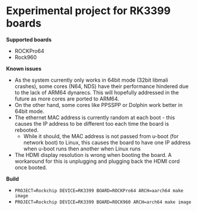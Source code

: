 # Experimental project for RK3399 boards

**Supported boards**

* ROCKPro64
* Rock960

**Known issues**

* As the system currently only works in 64bit mode (32bit libmali crashes), some cores (N64, NDS) have their performance hindered due to the lack of ARM64 dynarecs. This will hopefully addressed in the future as more cores are ported to ARM64.
* On the other hand, some cores like PPSSPP or Dolphin work better in 64bit mode.
* The ethernet MAC address is currently random at each boot - this causes the IP address to be different too each time the board is rebooted.
  * While it should, the MAC address is not passed from u-boot (for network boot) to Linux, this causes the board to have one IP address when u-boot runs then another when Linux runs
* The HDMI display resolution is wrong when booting the board. A workaround for this is unplugging and plugging back the HDMI cord once booted.

**Build**

* `PROJECT=Rockchip DEVICE=RK3399 BOARD=ROCKPro64 ARCH=aarch64 make image`
* `PROJECT=Rockchip DEVICE=RK3399 BOARD=ROCK960 ARCH=arch64 make image`
